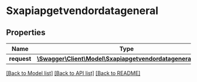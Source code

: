 # Sxapiapgetvendordatageneral

## Properties
Name | Type | Description | Notes
------------ | ------------- | ------------- | -------------
**request** | [**\Swagger\Client\Model\SxapiapgetvendordatageneralRequest**](SxapiapgetvendordatageneralRequest.md) |  | [optional] 

[[Back to Model list]](../README.md#documentation-for-models) [[Back to API list]](../README.md#documentation-for-api-endpoints) [[Back to README]](../README.md)


